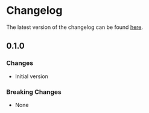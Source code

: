 # Changelog

The latest version of the changelog can be found [here](https://github.com/Azure/bicep-registry-modules/blob/main/avm/res/api-management/service/backend/CHANGELOG.md).

## 0.1.0

### Changes

- Initial version

### Breaking Changes

- None
